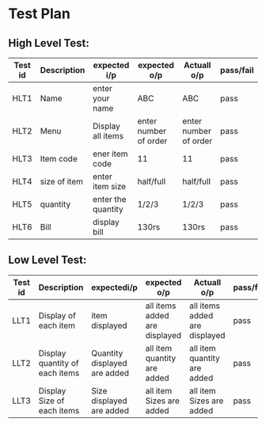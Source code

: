# Test Plan

## High Level Test:

|Test id |Description |expected i/p |expected o/p |Actuall o/p |pass/fail |            
|---- |---- |---- |---- |----|----|
|HLT1 |Name |enter your name |ABC |ABC |pass |
|HLT2 |Menu |Display all items |enter number of order |enter number of order |pass |
|HLT3 |Item code |ener item code |11 |11 |pass |
|HLT4 |size of item |enter item size |half/full |half/full |pass |
|HLT5 |quantity |enter the quantity |1/2/3 |1/2/3 |pass |
|HLT6 |Bill |display bill |130rs |130rs |pass |         


## Low Level Test:

|Test id |Description |expectedi/p |expected o/p |Actuall o/p |pass/fail |
|---- |---- |---- |---- |----|----|
|LLT1 |Display of each item |item displayed |all items added are displayed  |all items added are displayed |pass |  
|LLT2 |Display quantity of each items |Quantity displayed are added |all item quantity are added |all item quantity are added |pass |
|LLT3 |Display Size of each items |Size displayed are added |all item Sizes are added |all item Sizes are added |pass |
                                                               
